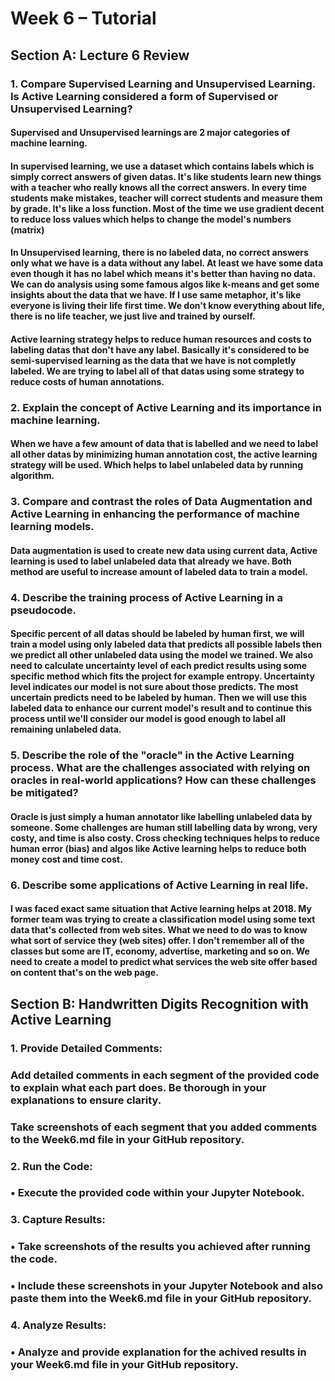 # Week 6 – Tutorial

## Section A: Lecture 6 Review
### 1.	Compare Supervised Learning and Unsupervised Learning. Is Active Learning considered a form of Supervised or Unsupervised Learning? 

#### Supervised and Unsupervised learnings are 2 major categories of machine learning.
#### In supervised learning, we use a dataset which contains labels which is simply correct answers of given datas. It's like students learn new things with a teacher who really knows all the correct answers. In every time students make mistakes, teacher will correct students and measure them by grade. It's like a loss function. Most of the time we use gradient decent to reduce loss values which helps to change the model's numbers (matrix)
#### In Unsupervised learning, there is no labeled data, no correct answers only what we have is a data without any label. At least we have some data even though it has no label which means it's better than having no data. We can do analysis using some famous algos like k-means and get some insights about the data that we have. If I use same metaphor, it's like everyone is living their life first time. We don't know everything about life, there is no life teacher, we just live and trained by ourself.
#### Active learning strategy helps to reduce human resources and costs to labeling datas that don't have any label. Basically it's considered to be semi-supervised learning as the data that we have is not completly labeled. We are trying to label all of that datas using some strategy to reduce costs of human annotations.

### 2.	Explain the concept of Active Learning and its importance in machine learning.
#### When we have a few amount of data that is labelled and we need to label all other datas by minimizing human annotation cost, the active learning strategy will be used. Which helps to label unlabeled data by running algorithm.

### 3.	Compare and contrast the roles of Data Augmentation and Active Learning in enhancing the performance of machine learning models.
#### Data augmentation is used to create new data using current data, Active learning is used to label unlabeled data that already we have. Both method are useful to increase amount of labeled data to train a model.

### 4.	Describe the training process of Active Learning in a pseudocode.
#### Specific percent of all datas should be labeled by human first, we will train a model using only labeled data that predicts all possible labels then we predict all other unlabeled data using the model we trained. We also need to calculate uncertainty level of each predict results using some specific method which fits the project for example entropy. Uncertainty level indicates our model is not sure about those predicts. The most uncertain predicts need to be labeled by human. Then we will use this labeled data to enhance our current model's result and to continue this process until we'll consider our model is good enough to label all remaining unlabeled data.

### 5.	Describe the role of the "oracle" in the Active Learning process. What are the challenges associated with relying on oracles in real-world applications? How can these challenges be mitigated?
#### Oracle is just simply a human annotator like labelling unlabeled data by someone. Some challenges are human still labelling data by wrong, very costy, and time is also costy. Cross checking techniques helps to reduce human error (bias) and algos like Active learning helps to reduce both money cost and time cost.

### 6.	Describe some applications of Active Learning in real life.
#### I was faced exact same situation that Active learning helps at 2018. My former team was trying to create a classification model using some text data that's collected from web sites. What we need to do was to know what sort of service they (web sites) offer. I don't remember all of the classes but some are IT, economy, advertise, marketing and so on. We need to create a model to predict what services the web site offer based on content that's on the web page.

## Section B: Handwritten Digits Recognition with Active Learning
### 1.	Provide Detailed Comments:
### Add detailed comments in each segment of the provided code to explain what each part does. Be thorough in your explanations to ensure clarity.
### Take screenshots of each segment that you added comments to the Week6.md file in your GitHub repository.
### 2.	Run the Code:
### •	Execute the provided code within your Jupyter Notebook.
### 3.	Capture Results:
### •	Take screenshots of the results you achieved after running the code.
### •	Include these screenshots in your Jupyter Notebook and also paste them into the Week6.md file in your GitHub repository.
### 4.	Analyze Results:
### •	Analyze and provide explanation for the achived results in your Week6.md file in your GitHub repository.

<!-- Section C: Assessment 2 – Group Project
1.	Form a group of 2 students.
2.	Read the Assessment 2 Task Instructions together.
3.	Discuss with your group members and propose a plan of implementing and reporting the project in Week6.md in your Github Repository.

Provided Code for Section B
This example demonstrates an active learning technique to learn handwritten digits using label propagation.











In this lab, the training process provides the machine learning algorithm correct labels of the most uncertain examples. No human interaction is required.
We start by training a label propagation model with only 10 labeled points, then we select the top five most uncertain points to label. Next, we train with 15 labeled points (original 10 + 5 new ones). We repeat this process four times to have a model trained with 30 labeled examples. Note you can increase this to label more than 30 by changing max_iterations. Labeling more than 30 can be useful to get a sense for the speed of convergence of this active learning technique.
A plot will appear showing the top 5 most uncertain digits for each iteration of training. These may or may not contain mistakes, but we will train the next model with their true labels.

import matplotlib.pyplot as plt
import numpy as np
from scipy import stats

from sklearn import datasets
from sklearn.metrics import classification_report, confusion_matrix
from sklearn.semi_supervised import LabelSpreading

digits = datasets.load_digits()
rng = np.random.RandomState(0)
indices = np.arange(len(digits.data))
rng.shuffle(indices)

# Comments to be provided
# selecting first 330 rows of data for train by using indices from original data
X = digits.data[indices[:330]]
# selecting target/answers/labels for selected training data
y = digits.target[indices[:330]]
images = digits.images[indices[:330]]

# Comments to be provided
# gets total number of samples that selected for training
n_total_samples = len(y)
n_labeled_points = 10
max_iterations = 5

# Comments to be provided
# getting indices of unlabeled indices for active learning
unlabeled_indices = np.arange(n_total_samples)[n_labeled_points:]
f = plt.figure()
# Comments to be provided
# iterating number of iteration which provided above. Which is a hyperparam for training process.
for i in range(max_iterations):
    if len(unlabeled_indices) == 0:
        print("No unlabeled items left to label.")
        break
    y_train = np.copy(y)
    # Comments to be provided
    # unlabeling original data using unlabeled_indices var, because original data is completely labeled. 
    y_train[unlabeled_indices] = -1

    # Comments to be provided
    # LabelSpreading is a library which helps to labeling data by training given dataset.
    lp_model = LabelSpreading(gamma=0.25, max_iter=20)
    lp_model.fit(X, y_train)

    # Comments to be provided
    # getting predicted labels using the trained model then we can compare predicted labels with original labels which given data is provided.
    predicted_labels = lp_model.transduction_[unlabeled_indices]
    true_labels = y[unlabeled_indices]

    cm = confusion_matrix(true_labels, predicted_labels, labels=lp_model.classes_)

    print("Iteration %i %s" % (i, 70 * "_"))
    print(
        "Label Spreading model: %d labeled & %d unlabeled (%d total)"
        % (n_labeled_points, n_total_samples - n_labeled_points, n_total_samples)
    )

    print(classification_report(true_labels, predicted_labels))

    print("Confusion matrix")
    print(cm)

    # Comments to be provided
    # getting entropies which is a measurment of uncertainty by using builtin library.
    pred_entropies = stats.distributions.entropy(lp_model.label_distributions_.T)

    # Comments to be provided
    # getting most uncertain values to give them to Oracle to labeling it manualy.
    uncertainty_index = np.argsort(pred_entropies)[::-1]
    uncertainty_index = uncertainty_index[
        np.isin(uncertainty_index, unlabeled_indices)
    ][:5]

    # keep track of indices that we get labels for
    delete_indices = np.array([], dtype=int)

    # for more than 5 iterations, visualize the gain only on the first 5
    if i < 5:
        f.text(
            0.05,
            (1 - (i + 1) * 0.183),
            "model %d\n\nfit with\n%d labels" % ((i + 1), i * 5 + 10),
            size=10,
        )
    for index, image_index in enumerate(uncertainty_index):
        image = images[image_index]

        # for more than 5 iterations, visualize the gain only on the first 5
        if i < 5:
            sub = f.add_subplot(5, 5, index + 1 + (5 * i))
            sub.imshow(image, cmap=plt.cm.gray_r, interpolation="none")
            sub.set_title(
                "predict: %i\ntrue: %i"
                % (lp_model.transduction_[image_index], y[image_index]),
                size=10,
            )
            sub.axis("off")

        # labeling 5 points, remote from labeled set
        (delete_index,) = np.where(unlabeled_indices == image_index)
        delete_indices = np.concatenate((delete_indices, delete_index))

    unlabeled_indices = np.delete(unlabeled_indices, delete_indices)
    n_labeled_points += len(uncertainty_index)

f.suptitle(
    (
        "Active learning with Label Propagation.\nRows show 5 most "
        "uncertain labels to learn with the next model."
    ),
    y=1.15,
)
plt.subplots_adjust(left=0.2, bottom=0.03, right=0.9, top=0.9, wspace=0.2, hspace=0.85)
plt.show() -->

